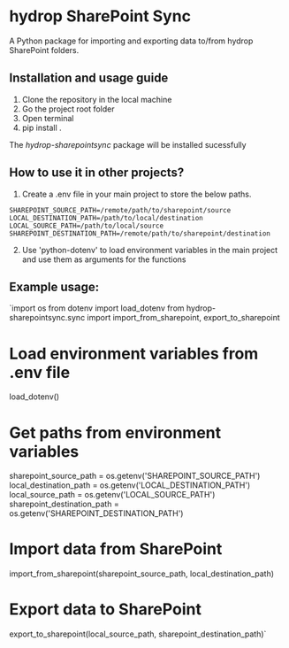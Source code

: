# hydrop SharePoint Sync

A Python package for importing and exporting data to/from hydrop SharePoint folders.

## Installation and usage guide

1. Clone the repository in the local machine
2. Go the project root folder
3. Open  terminal 
4. pip install .

The *hydrop-sharepointsync* package will be installed sucessfully 

## How to use it in other projects?

1. Create a .env file in your main project to store the below paths.

`SHAREPOINT_SOURCE_PATH=/remote/path/to/sharepoint/source
LOCAL_DESTINATION_PATH=/path/to/local/destination
LOCAL_SOURCE_PATH=/path/to/local/source
SHAREPOINT_DESTINATION_PATH=/remote/path/to/sharepoint/destination`

2. Use 'python-dotenv' to load environment variables in the main project and use them as arguments for the functions

## Example usage:

`import os
from dotenv import load_dotenv
from hydrop-sharepointsync.sync import import_from_sharepoint, export_to_sharepoint

# Load environment variables from .env file
load_dotenv()

# Get paths from environment variables
sharepoint_source_path = os.getenv('SHAREPOINT_SOURCE_PATH')
local_destination_path = os.getenv('LOCAL_DESTINATION_PATH')
local_source_path = os.getenv('LOCAL_SOURCE_PATH')
sharepoint_destination_path = os.getenv('SHAREPOINT_DESTINATION_PATH')

# Import data from SharePoint
import_from_sharepoint(sharepoint_source_path, local_destination_path)

# Export data to SharePoint
export_to_sharepoint(local_source_path, sharepoint_destination_path)`

